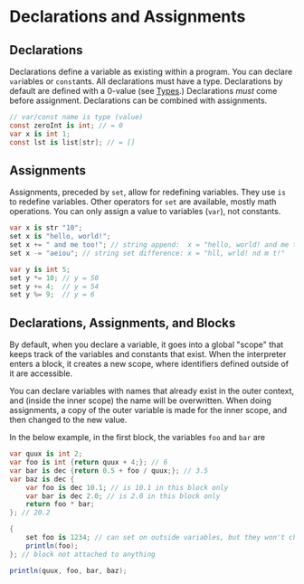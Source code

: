 # Declarations and Assignments

## Declarations

Declarations define a variable as existing within a program.
You can declare `var`iables or `const`ants.
All declarations must have a type.
Declarations by default are defined with a 0-value (see [Types](types.md).)
Declarations *must* come before assignment.
Declarations can be combined with assignments.

```cs
// var/const name is type (value)
const zeroInt is int; // = 0
var x is int 1;
const lst is list[str]; // = []
```

## Assignments

Assignments, preceded by `set`, allow for redefining variables.
They use `is` to redefine variables.
Other operators for `set` are available, mostly math operations.
You can only assign a value to variables (`var`), not constants.

```cs
var x is str "10";
set x is "hello, world!";
set x += " and me too!"; // string append:  x = "hello, world! and me too!"
set x -= "aeiou"; // string set difference: x = "hll, wrld! nd m t!"

var y is int 5;
set y *= 10; // y = 50
set y += 4;  // y = 54
set y %= 9;  // y = 6
```

## Declarations, Assignments, and Blocks

By default, when you declare a variable,
it goes into a global "scope" that keeps track of the variables and constants that exist.
When the interpreter enters a block, it creates a new scope,
where identifiers defined outside of it are accessible.

You can declare variables with names that already exist in the outer context,
and (inside the inner scope) the name will be overwritten.
When doing assignments, a copy of the outer variable is made for the inner scope,
and then changed to the new value.

In the below example, in the first block, the variables `foo` and `bar` are

```cs
var quux is int 2;
var foo is int {return quux + 4;}; // 6
var bar is dec {return 0.5 + foo / quux;}; // 3.5
var baz is dec {
    var foo is dec 10.1; // is 10.1 in this block only
    var bar is dec 2.0; // is 2.0 in this block only
    return foo * bar;
}; // 20.2

{
    set foo is 1234; // can set on outside variables, but they won't change the outside value
    println(foo);
}; // block not attached to anything

println(quux, foo, bar, baz);
```
